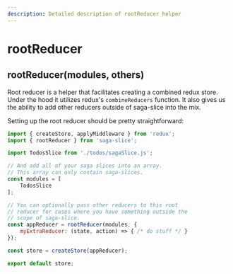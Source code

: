 ```yaml
---
description: Detailed description of rootReducer helper
---
```


# rootReducer

## rootReducer\(modules, others\)

Root reducer is a helper that facilitates creating a combined redux store. Under the hood it utilizes redux's `combineReducers` function. It also gives us the ability to add other reducers outside of saga-slice into the mix. 

Setting up the root reducer should be pretty straightforward:

```javascript
import { createStore, applyMiddleware } from 'redux';
import { rootReducer } from 'saga-slice';

import TodosSlice from './todos/sagaSlice.js';

// And add all of your saga slices into an array.
// This array can only contain saga-slices.
const modules = [
    TodosSlice
];

// You can optionally pass other reducers to this root
// reducer for cases where you have something outside the
// scope of saga-slice.
const appReducer = rootReducer(modules, {
    myExtraReducer: (state, action) => { /* do stuff */ }
});

const store = createStore(appReducer);

export default store;
```

